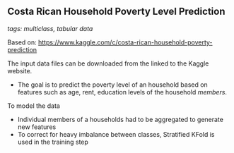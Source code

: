 ## Costa Rican Household Poverty Level Prediction
_tags: multiclass, tabular data_

Based on: https://www.kaggle.com/c/costa-rican-household-poverty-prediction

The input data files can be downloaded from the linked to the Kaggle website. 

- The goal is to predict the poverty level of an household based on features such as age, rent, education levels of the household _members_.

To model the data
- Individual members of a households had to be aggregated to generate new features
- To correct for heavy imbalance between classes, Stratified KFold is used in the training step



